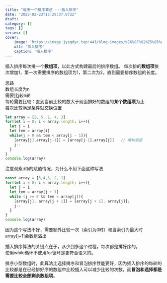 ```yaml
---
title: "每天一个排序算法 ---插入排序"
date: "2023-02-23T15:29:37.072Z"
draft: 
category: [] 
tags: []
series: []
cover: 
    image: 'https://image.jysgdyc.top:443/blog-images/%E6%8F%92%E5%85%A5%E6%8E%92%E5%BA%8F.gif'
    alt: '插入排序'
    caption: '插入排序'
---
```

插入排序每次排一个**数组项**，以此方式构建最后的排序数组。
每次排的**数组项**依次增加1，第一次需要排序的数组项为1，第二次为2，直到需要排序数组的长度。

思路  
数组长度为n  
需要比j较n轮  
每轮需要比较：直到当前比较的数大于前面排好的数组的**某个数组项**为止  
每次比较满足条件就交换位置  
```javascript
let array = [2, 5, 1, 4, 3]
for(let i = 0; i < array.length; i++){
  let j = i
  let tem = array[i]
  while(j > 0 && tem < array[j - 1]){
    [array[j],array[j-1]] = [array[j-1],array[j]]	// 解构赋值
    j--
  }
}
console.log(array)
```
注意观察j和i的赋值情况，为什么不用下面这种写法
```javascript
const array = [5,4,3, 2, 1]
for(let i = 0; i < array.length; i++){
  let j = i
  let tem = array[j + 1]
  while (j >= 0 && tem < array[j]){
    [array[j], array[j + 1]] = [array[j + 1], array[j]];
    j--
  }
}
console.log(array)
```
因为这个写法不好，需要额外比较一次（索引为0时）和当索引为最大时array[j+1]会数组溢出  

插入排序算法的关键点在于，从少到多这个过程，每次都是排好序的。  
使用while循环不使用for循环是更符合语义的。  

排序小型数组时，此算法比选择排序和冒泡排序性能要好，因为插入排序的每轮的比较都是在已经排好序的数组中比较插入可以减少比较的次数，而**冒泡和选择都是需要比较全部剩余数组项**。  
